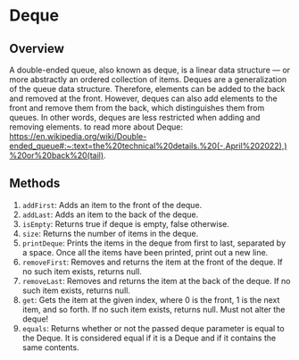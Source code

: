 # Deque

## Overview
A double-ended queue, also known as deque, is a linear data structure — or more abstractly an ordered collection of items. Deques are a generalization of the queue data structure. Therefore, elements can be added to the back and removed at the front. However, deques can also add elements to the front and remove them from the back, which distinguishes them from queues. In other words, deques are less restricted when adding and removing elements.
to read more about Deque: https://en.wikipedia.org/wiki/Double-ended_queue#:~:text=the%20technical%20details.%20(-,April%202022),)%20or%20back%20(tail).

## Methods
1. `addFirst`: Adds an item to the front of the deque.
2. `addLast`: Adds an item to the back of the deque.
3. `isEmpty`: Returns true if deque is empty, false otherwise.
4. `size`: Returns the number of items in the deque.
5. `printDeque`: Prints the items in the deque from first to last, separated by a space. Once all the items have been printed, print out a new line.
6. `removeFirst`: Removes and returns the item at the front of the deque. If no such item exists, returns null.
7. `removeLast`: Removes and returns the item at the back of the deque. If no such item exists, returns null.
8. `get`: Gets the item at the given index, where 0 is the front, 1 is the next item, and so forth. If no such item exists, returns null. Must not alter the deque!
9. `equals`: Returns whether or not the passed deque parameter is equal to the Deque. It is considered equal if it is a Deque and if it contains the same contents.
